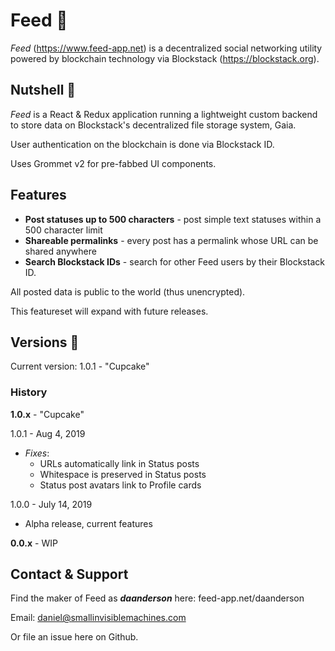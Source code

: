 # Feed 🌱
*Feed* (https://www.feed-app.net) is a decentralized social networking utility powered by blockchain technology via Blockstack (https://blockstack.org).

## Nutshell 🌰
*Feed* is a React & Redux application running a lightweight custom backend to store data on Blockstack's decentralized file storage system, Gaia.

User authentication on the blockchain is done via Blockstack ID.

Uses Grommet v2 for pre-fabbed UI components.

## Features
- **Post statuses up to 500 characters** - post simple text statuses within a 500 character limit
- **Shareable permalinks** - every post has a permalink whose URL can be shared anywhere
- **Search Blockstack IDs** - search for other Feed users by their Blockstack ID.

All posted data is public to the world (thus unencrypted).

This featureset will expand with future releases.

## Versions 📜
Current version: 1.0.1 - "Cupcake"

### History
**1.0.x** - "Cupcake"

1.0.1 - Aug 4, 2019
  - *Fixes*:
    - URLs automatically link in Status posts
    - Whitespace is preserved in Status posts
    - Status post avatars link to Profile cards

1.0.0 - July 14, 2019
  - Alpha release, current features

**0.0.x** - WIP

## Contact & Support
Find the maker of Feed as ***daanderson*** here: feed-app.net/daanderson

Email: daniel@smallinvisiblemachines.com

Or file an issue here on Github.